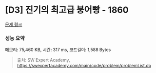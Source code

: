 # [D3] 진기의 최고급 붕어빵 - 1860 

[문제 링크](https://swexpertacademy.com/main/code/problem/problemDetail.do?contestProbId=AV5LsaaqDzYDFAXc) 

### 성능 요약

메모리: 75,460 KB, 시간: 317 ms, 코드길이: 1,588 Bytes



> 출처: SW Expert Academy, https://swexpertacademy.com/main/code/problem/problemList.do
